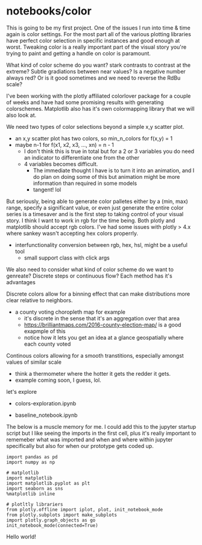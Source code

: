 # notebooks/color
This is going to be my first project. One of the issues I run into time & time again is color settings. For the most part all of the various plotting libraries have perfect color selection in specific instances and good enough at worst. Tweaking color is a really important part of the visual story you're trying to paint and getting a handle on color is paramount. 

What kind of color scheme do you want? stark contrasts to contrast at the extreme? Subtle gradiations between near values? Is a negative number always red? Or is it good sometimes and we need to reverse the RdBu scale?

I've been working with the plotly affiliated colorlover package for a couple of weeks and have had some promising results with generating colorschemes. Matplotlib also has it's own colormapping library that we will also look at. 

We need two types of color selections beyond a simple x,y scatter plot.
* an x,y scatter plot has two colors, so min_n_colors  for f(x,y) =  1
* maybe n-1 for f(x1, x2, x3, ..., xn) = n - 1
    * I don't think this is true in total but for a 2 or 3 variables you do need an indicator to differentiate one from the other
    * 4 variables becomes difficult.
        * The immediate thought I have is to turn it into an animation, and I do plan on doing some of this but animation might be more information than required in some models
        * tangent! lol

But seriously, being able to generate color palletes either by a (min, max) range, specify a significant value, or even just generate the entire color series is a timesaver and is the first step to taking control of your visual story.
I think I want to work in rgb for the time being. Both plotly and matplotlib should accept rgb colors. I've had some issues with plotly > 4.x where sankey wasn't accepting hex colors properrly.

* interfunctionality conversion between rgb, hex, hsl, might be a useful tool
    * small support class with click args

We also need to consider what kind of color scheme do we want to genreate? Discrete steps or continuous flow? Each method has it's advantages

Discrete colors allow for a binning effect that can make distributions more clear relative to neighbors.
* a county voting choropleth map for example
   * it's discrete in the sense that it's an aggregation over that area 
   * https://brilliantmaps.com/2016-county-election-map/ is a good exapmple of this 
   * notice how it lets you get an idea at a glance geospatially where each county voted
   
Continous colors allowing for a smooth transtitions, especially amongst values of similar scale
* think a thermometer where the hotter it gets the redder it gets.
* example coming soon, I guess, lol.

let's explore
* colors-exploration.ipynb

* baseline_notebook.ipynb 

The below is a muscle memory for me. I could add this to the jupyter startup script but I like seeing the imports in the first cell, plus it's really important to rememeber what was imported and when and where within jupyter specifically but also for when our prototype gets coded up.  

```
import pandas as pd 
import numpy as np 

# matplotlib
import matplotlib
import matplotlib.pyplot as plt 
import seaborn as sns
%matplotlib inline

# plotltly librariers
from plotly.offline import iplot, plot, init_notebook_mode
from plotly.subplots import make_subplots
import plotly.graph_objects as go 
init_notebook_mode(connected=True)
```


<!DOCTYPE html>
<html>
  <head>
    <title>This is a title</title>
  </head>
  <body>
    <p>Hello world!</p>
  </body>
</html>


